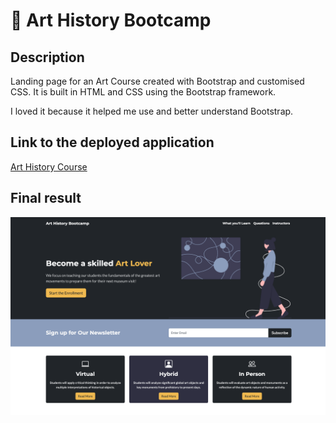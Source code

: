 # 🎨 Art History Bootcamp

## Description

Landing page for an Art Course created with Bootstrap and customised CSS. 
It is built in HTML and CSS using the Bootstrap framework. 

I loved it because it helped me use and better understand Bootstrap. 

## Link to the deployed application

[Art History Course](https://clelia-m.github.io/art-course/)

## Final result
![Art History Bootcamp](https://github.com/Clelia-M/art-course/blob/a38b132105158bdcc33aa6d9502fa96c8bfc39bc/Art%20History%20Bootcamp.png)
